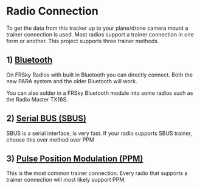 # Radio Connection

To get the data from this tracker up to your plane/drone camera mount a trainer connection is used. Most radios support a trainer connection in one form or another. This project supports three trainer methods.

## 1\) [Bluetooth](bluetooth/)

On FRSky Radios with built in Bluetooth you can directly connect. Both the new PARA system and the older Bluetooth will work.  
  
You can also solder in a FRSky Bluetooth module into some radios such as the Radio Master TX16S.

## 2\) [Serial BUS \(SBUS\)](serial-bus-sbus.md)

SBUS is a serial interface, is very fast. If your radio supports SBUS trainer, choose this over method over PPM

## 3\) [Pulse Position Modulation \(PPM\)](pulse-position-modulation-ppm.md)

This is the most common trainer connection. Every radio that supports a trainer connection will most likely support PPM.

